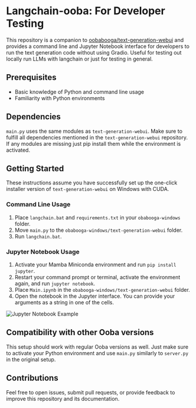# Langchain-ooba: For Developer Testing

This repository is a companion to [oobabooga/text-generation-webui](https://github.com/oobabooga/text-generation-webui) and provides a command line and Jupyter Notebook interface for developers to run the text generation code without using Gradio. Useful for testing out locally run LLMs with langchain or just for testing in general.

## Prerequisites

- Basic knowledge of Python and command line usage
- Familiarity with Python environments

## Dependencies

`main.py` uses the same modules as `text-generation-webui`. Make sure to fulfill all dependencies mentioned in the `text-generation-webui` repository. If any modules are missing just pip install them while the environment is activated.

## Getting Started

These instructions assume you have successfully set up the one-click installer version of `text-generation-webui` on Windows with CUDA.

### Command Line Usage

1. Place `langchain.bat` and `requirements.txt` in your `obabooga-windows` folder.
2. Move `main.py` to the `obabooga-windows/text-generation-webui` folder.
3. Run `langchain.bat`.

### Jupyter Notebook Usage

1. Activate your Mamba Miniconda environment and run `pip install jupyter`.
2. Restart your command prompt or terminal, activate the environment again, and run `jupyter notebook`.
3. Place `Main.ipynb` in the `obabooga-windows/text-generation-webui` folder.
4. Open the notebook in the Jupyter interface. You can provide your arguments as a string in one of the cells.

![Jupyter Notebook Example](https://i.imgur.com/bxo09OAl.png)

## Compatibility with other Ooba versions

This setup should work with regular Ooba versions as well. Just make sure to activate your Python environment and use `main.py` similarly to `server.py` in the original setup.

## Contributions

Feel free to open issues, submit pull requests, or provide feedback to improve this repository and its documentation. 
